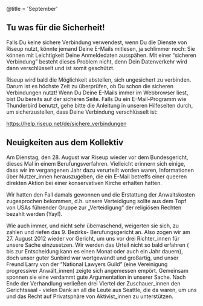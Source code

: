@title = 'September'

## Tu was für die Sicherheit!

Falls Du keine sichere Verbindung verwendest, wenn Du die Dienste von Riseup nutzt, könnte jemand Deine E-Mails mitlesen, ja schlimmer noch: Sie können mit Leichtigkeit Deine Anmeldedaten ausspähen. Mit einer “sicheren Verbindung” besteht dieses Problem nicht, denn Dein Datenverkehr wird dann verschlüsselt und ist somit geschützt.

Riseup wird bald die Möglichkeit abstellen, sich ungesichert zu verbinden. Darum ist es höchste Zeit zu überprüfen, ob Du schon die sicheren Verbindungen nutzt! Wenn Du Deine E-Mails immer im Webbrowser liest, bist Du bereits auf der sicheren Seite. Falls Du ein E-Mail-Programm wie Thunderbird benutzt, gehe bitte die Anleitung in unseren Hilfeseiten durch, um sicherzustellen, dass Deine Verbindung verschlüsselt ist:

https://help.riseup.net/de/sichere_verbindungen


## Neuigkeiten aus dem Kollektiv

Am Dienstag, den 28. August war Riseup wieder vor dem Bundesgericht, dieses Mal in einem Berufungsverfahren. Vielleicht erinnern sich einige, dass wir im vergangenen Jahr dazu verurteilt worden waren, Informationen über Nutzer_innen herauszugeben, die ein E-Mail betreffs einer queeren direkten Aktion bei einer konservativen Kirche erhalten hatten.

Wir hatten den Fall damals gewonnen und die Erstattung der Anwaltskosten zugesprochen bekommen, d.h. unsere Verteidigung sollte aus dem Topf von USAs führender Gruppe zur „Verteidigung“ der religiösen Rechten bezahlt werden (Yay!).

Wie auch immer, und nicht sehr überraschend, weigerten sie sich, zu zahlen und riefen das 9. Bezirks- Berufungsgericht an. Also zogen wir am 27. August 2012 wieder vor Gericht, um uns vor drei Richter_innen für unsere Sache einzusetzen. Wir werden das Urteil nicht so bald erfahren ( bis zur Entscheidung kann es einen Monat oder auch ein Jahr dauern), doch unser guter Sunbird war wortgewandt und großartig, und unser Freund Larry von der  “National Lawyers Guild” (eine Vereinigung progressiver Anwält_innen) zeigte sich angemessen empört. Gemeinsam sponnen sie eine verdammt gute Argumentation in unserer Sache. Nach Ende der Verhandlung verließen drei Viertel der Zuschauer_innen den Gerichtssaal - vielen Dank an all die Leute aus Seattle, die da waren, um uns und das Recht auf Privatsphäre von Aktivist_innen zu unterstützen.
